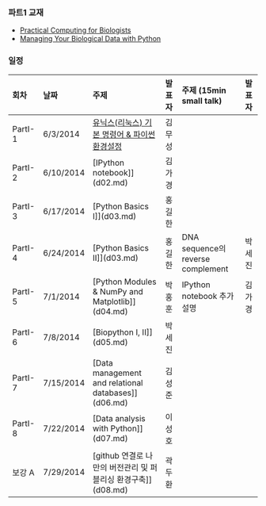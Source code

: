 ### 파트1 교재
- [Practical Computing for Biologists](http://people.duke.edu/~ccc14/pcfb/_downloads/PracticalComputingforBiologistsCFARWorkshop.pdf)
- [Managing Your Biological Data with Python](http://www.crcpress.com/product/isbn/9781439880937)

### 일정

|회차	    |날짜	   |주제	                                                        |발표자	|주제 (15min small talk)           | 발표자  |
|:---	    |:---	   |:---	                                                        |:---	|:---                              |:---  |
|PartI-1    |6/3/2014   |[유닉스(리눅스) 기본 명령어 & 파이썬 환경설정](d01.md)	        |김무성 |                                  |         |
|PartI-2    |6/10/2014  |[IPython notebook]](d02.md)	                                |김가경 |                                  |         |
|PartI-3	|6/17/2014	|[Python Basics I]](d03.md)	                                    |홍길한 |                                  |         |
|PartI-4	|6/24/2014	|[Python Basics II]](d03.md)	                                |홍길한 |DNA sequence의 reverse complement |박세진   |
|PartI-5	|7/1/2014	|[Python Modules & NumPy and Matplotlib]](d04.md)	            |박홍훈 |IPython notebook 추가 설명	       |김가경   |
|PartI-6	|7/8/2014	|[Biopython I, II]](d05.md)	                                    |박세진 |                                  |         |
|PartI-7	|7/15/2014	|[Data  management and relational databases]](d06.md)	        |김성준 |                                  |         |
|PartI-8	|7/22/2014	|[Data analysis with Python]](d07.md)	                        |이성호 |                                  |         |
|보강 A	    |7/29/2014	|[github 연결로 나만의 버전관리 및 퍼블리싱 환경구축]](d08.md)	|곽두환 |                                  |         |